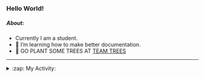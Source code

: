 ### Hello World!

##### About:
- Currently I am a student.
- 🌱 I’m learning how to make better documentation.
- 🌱 GO PLANT SOME TREES AT [TEAM TREES](https://teamtrees.org/)

---
<details>
  <summary>:zap: My Activity:</summary>
  
<!--START_SECTION:waka-->
![Code Time](http://img.shields.io/badge/Code%20Time-1%2C119%20hrs%2022%20mins-blue)

**I'm a Night 🦉** 

```text
🌞 Morning                1499 commits        ██░░░░░░░░░░░░░░░░░░░░░░░   09.52 % 
🌆 Daytime                5430 commits        █████████░░░░░░░░░░░░░░░░   34.48 % 
🌃 Evening                4478 commits        ███████░░░░░░░░░░░░░░░░░░   28.43 % 
🌙 Night                  4342 commits        ███████░░░░░░░░░░░░░░░░░░   27.57 % 
```
📅 **I'm Most Productive on Wednesday** 

```text
Monday                   2322 commits        ████░░░░░░░░░░░░░░░░░░░░░   14.74 % 
Tuesday                  1958 commits        ███░░░░░░░░░░░░░░░░░░░░░░   12.43 % 
Wednesday                3773 commits        ██████░░░░░░░░░░░░░░░░░░░   23.96 % 
Thursday                 2025 commits        ███░░░░░░░░░░░░░░░░░░░░░░   12.86 % 
Friday                   1550 commits        ██░░░░░░░░░░░░░░░░░░░░░░░   09.84 % 
Saturday                 1415 commits        ██░░░░░░░░░░░░░░░░░░░░░░░   08.98 % 
Sunday                   2706 commits        ████░░░░░░░░░░░░░░░░░░░░░   17.18 % 
```


📊 **This Week I Spent My Time On** 

```text
🔥 Editors: 
VS Code                  6 hrs 1 min         █████████████████████████   100.00 % 

🐱‍💻 Projects: 
praise                   5 hrs 35 mins       ███████████████████████░░   92.77 % 
recurring-call-reminder  24 mins             ██░░░░░░░░░░░░░░░░░░░░░░░   06.68 % 
CSF22                    2 mins              ░░░░░░░░░░░░░░░░░░░░░░░░░   00.56 % 
```


 Last Updated on 08/05/2023 01:35:17 UTC
<!--END_SECTION:waka-->
</details>
